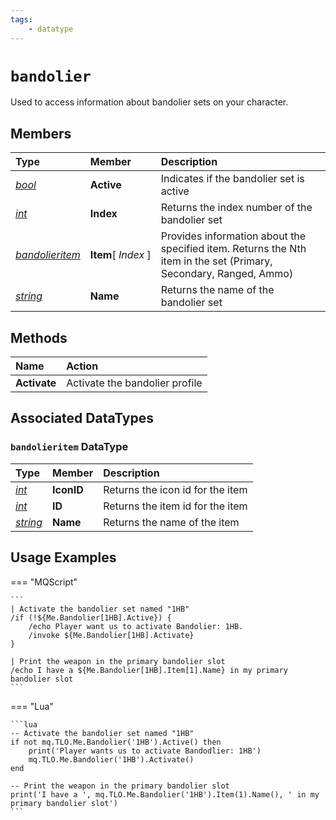 ```yaml
---
tags:
    - datatype
---
```

# `bandolier`

Used to access information about bandolier sets on your character.


## Members

| **Type** | **Member** | **Description** |
| :--- | :--- | :--- |
| [_bool_](datatype-bool.md) | **Active** | Indicates if the bandolier set is active |
| [_int_](datatype-int.md) | **Index** | Returns the index number of the bandolier set |
| [_bandolieritem_](#bandolieritem-datatype) | **Item**[&nbsp;_Index_&nbsp;] | Provides information about the specified item. Returns the Nth item in the set (Primary, Secondary, Ranged, Ammo) |
| [_string_](datatype-bandolier.md) | **Name** | Returns the name of the bandolier set |


## Methods

| Name | Action |
| :--- | :--- |
| **Activate** | Activate the bandolier profile |


## Associated DataTypes

### `bandolieritem` DataType

| **Type** | **Member** | **Description** |
| :--- | :--- | :--- |
| [_int_](datatype-int.md)          | **IconID** | Returns the icon id for the item |
| [_int_](datatype-int.md)          | **ID** | Returns the item id for the item |
| [_string_](datatype-bandolier.md) | **Name** | Returns the name of the item |


## Usage Examples

=== "MQScript"

    ```
    | Activate the bandolier set named "1HB"
    /if (!${Me.Bandolier[1HB].Active}) {
        /echo Player want us to activate Bandolier: 1HB.
        /invoke ${Me.Bandolier[1HB].Activate}
    }

    | Print the weapon in the primary bandolier slot
    /echo I have a ${Me.Bandolier[1HB].Item[1].Name} in my primary bandolier slot
    ```

=== "Lua"

    ```lua
    -- Activate the bandolier set named "1HB"
    if not mq.TLO.Me.Bandolier('1HB').Active() then
        print('Player wants us to activate Bandodlier: 1HB')
        mq.TLO.Me.Bandolier('1HB').Activate()
    end

    -- Print the weapon in the primary bandolier slot
    print('I have a ', mq.TLO.Me.Bandolier('1HB').Item(1).Name(), ' in my primary bandolier slot')
    ```

